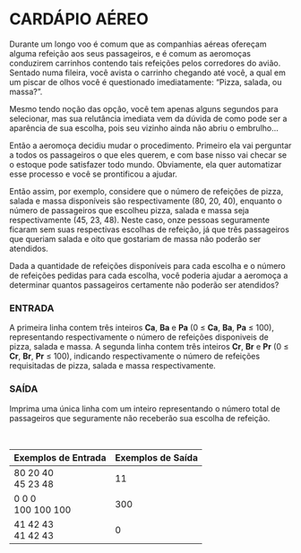 ﻿# CARDÁPIO AÉREO

Durante um longo voo é comum que as companhias aéreas ofereçam alguma refeição aos seus passageiros, e é comum as aeromoças conduzirem carrinhos contendo tais refeições pelos corredores do avião. Sentado numa fileira, você avista o carrinho chegando até você, a qual em um piscar de olhos você é questionado imediatamente: “Pizza, salada, ou massa?”.

Mesmo tendo noção das opção, você tem apenas alguns segundos para selecionar, mas sua relutância imediata vem da dúvida de como pode ser a aparência de sua escolha, pois seu vizinho ainda não abriu o embrulho…

Então a aeromoça decidiu mudar o procedimento. Primeiro ela vai perguntar a todos os passageiros o que eles querem, e com base nisso vai checar se o estoque pode satisfazer todo mundo. Obviamente, ela quer automatizar esse processo e você se prontificou a ajudar.

Então assim, por exemplo, considere que o número de refeições de pizza, salada e massa disponíveis são respectivamente (80, 20, 40), enquanto o número de passageiros que escolheu pizza, salada e massa seja respectivamente (45, 23, 48). Neste caso, onze pessoas seguramente ficaram sem suas respectivas escolhas de refeição, já que três passageiros que queriam salada e oito que gostariam de massa não poderão ser atendidos.

Dada a quantidade de refeições disponíveis para cada escolha e o número de refeições pedidas para cada escolha, você poderia ajudar a aeromoça a determinar quantos passageiros certamente não poderão ser atendidos?


### ENTRADA

A primeira linha contem três inteiros **Ca**, **Ba** e **Pa** (0 ≤ **Ca**, **Ba**, **Pa** ≤ 100), representando respectivamente o número de refeições disponiveis de pizza, salada e massa. A segunda linha contem três inteiros **Cr**, **Br** e **Pr** (0 ≤ **Cr**, **Br**, **Pr** ≤ 100), indicando respectivamente o número de refeições requisitadas de pizza, salada e massa respectivamente.


### SAÍDA

Imprima uma única linha com um inteiro representando o número total de passageiros que seguramente não receberão sua escolha de refeição.

<br/>

| Exemplos de Entrada   | Exemplos de Saída |
| --------------------- | ----------------- |
| 80 20 40<br/>45 23 48 | 11                |
| 0 0 0<br/>100 100 100 | 300               |
| 41 42 43<br/>41 42 43 | 0                 |

